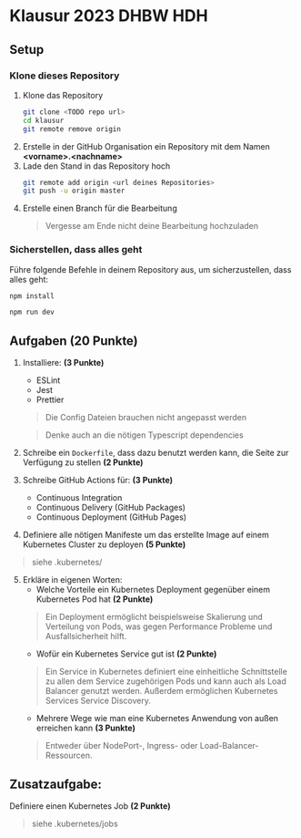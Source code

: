 # Klausur 2023 DHBW HDH

## Setup

### Klone dieses Repository

1. Klone das Repository
    ```bash
    git clone <TODO repo url>
    cd klausur
    git remote remove origin
    ```
2. Erstelle in der GitHub Organisation ein Repository mit dem Namen **\<vorname>.\<nachname>**
3. Lade den Stand in das Repository hoch
   ```bash
   git remote add origin <url deines Repositories>
   git push -u origin master
   ```
4. Erstelle einen Branch für die Bearbeitung
   > Vergesse am Ende nicht deine Bearbeitung hochzuladen

### Sicherstellen, dass alles geht

Führe folgende Befehle in deinem Repository aus, um sicherzustellen, dass alles geht:

```bash
npm install

npm run dev
```

## Aufgaben (20 Punkte)

1. Installiere: **(3 Punkte)**
   * ESLint
   * Jest
   * Prettier
   > Die Config Dateien brauchen nicht angepasst werden
   
   > Denke auch an die nötigen Typescript dependencies
2. Schreibe ein `Dockerfile`, dass dazu benutzt werden kann, die Seite zur Verfügung zu stellen **(2 Punkte)**
3. Schreibe GitHub Actions für: **(3 Punkte)**
   * Continuous Integration
   * Continuous Delivery (GitHub Packages)
   * Continuous Deployment (GitHub Pages)
4. Definiere alle nötigen Manifeste um das erstellte Image auf einem Kubernetes Cluster zu deployen **(5 Punkte)**
> siehe .kubernetes/
5. Erkläre in eigenen Worten:
   * Welche Vorteile ein Kubernetes Deployment gegenüber einem Kubernetes Pod hat **(2 Punkte)**
   > Ein Deployment ermöglicht beispielsweise Skalierung und Verteilung von Pods, was gegen Performance Probleme und Ausfallsicherheit hilft.
   * Wofür ein Kubernetes Service gut ist **(2 Punkte)**
   > Ein Service in Kubernetes definiert eine einheitliche Schnittstelle zu allen dem Service zugehörigen Pods und kann auch als Load Balancer genutzt werden. Außerdem ermöglichen Kubernetes Services Service Discovery.
   * Mehrere Wege wie man eine Kubernetes Anwendung von außen erreichen kann **(3 Punkte)**
   > Entweder über NodePort-, Ingress- oder Load-Balancer-Ressourcen. 

## Zusatzaufgabe:

Definiere einen Kubernetes Job **(2 Punkte)**
> siehe .kubernetes/jobs
